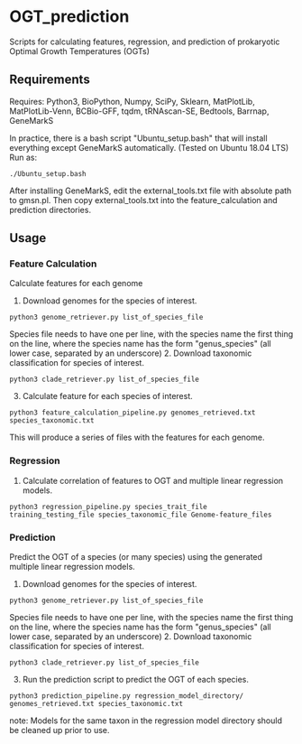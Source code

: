 # OGT_prediction
Scripts for calculating features, regression, and prediction of prokaryotic Optimal Growth Temperatures (OGTs)

## Requirements
Requires: Python3, BioPython, Numpy, SciPy, Sklearn, MatPlotLib, MatPlotLib-Venn, BCBio-GFF, tqdm, tRNAscan-SE, Bedtools, Barrnap, GeneMarkS

In practice, there is a bash script "Ubuntu_setup.bash" that will install everything except GeneMarkS automatically. (Tested on Ubuntu 18.04 LTS) 
Run as: 
```
./Ubuntu_setup.bash
```
After installing GeneMarkS, edit the external_tools.txt file with absolute path to gmsn.pl. Then copy external_tools.txt into the feature_calculation and prediction directories.

## Usage
### Feature Calculation
Calculate features for each genome
1. Download genomes for the species of interest.
```
python3 genome_retriever.py list_of_species_file
```
Species file needs to have one per line, with the species name the first thing on the line, where the species name has the form "genus_species" (all lower case, separated by an underscore)
2. Download taxonomic classification for species of interest.
```
python3 clade_retriever.py list_of_species_file
```
3. Calculate feature for each species of interest.
```
python3 feature_calculation_pipeline.py genomes_retrieved.txt species_taxonomic.txt
```
This will produce a series of files with the features for each genome.

### Regression
1. Calculate correlation of features to OGT and multiple linear regression models.
```
python3 regression_pipeline.py species_trait_file training_testing_file species_taxonomic_file Genome-feature_files
```

### Prediction
Predict the OGT of a species (or many species) using the generated multiple linear regression models.
1. Download genomes for the species of interest.
```
python3 genome_retriever.py list_of_species_file
```
Species file needs to have one per line, with the species name the first thing on the line, where the species name has the form "genus_species" (all lower case, separated by an underscore)
2. Download taxonomic classification for species of interest.
```
python3 clade_retriever.py list_of_species_file
```
3. Run the prediction script to predict the OGT of each species.
```
python3 prediction_pipeline.py regression_model_directory/ genomes_retrieved.txt species_taxonomic.txt
```
note: Models for the same taxon in the regression model directory should be cleaned up prior to use.
